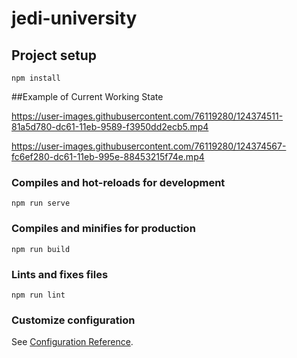 # jedi-university

## Project setup
```
npm install
```

##Example of Current Working State

https://user-images.githubusercontent.com/76119280/124374511-81a5d780-dc61-11eb-9589-f3950dd2ecb5.mp4

https://user-images.githubusercontent.com/76119280/124374567-fc6ef280-dc61-11eb-995e-88453215f74e.mp4


### Compiles and hot-reloads for development
```
npm run serve
```

### Compiles and minifies for production
```
npm run build
```

### Lints and fixes files
```
npm run lint
```

### Customize configuration
See [Configuration Reference](https://cli.vuejs.org/config/).
